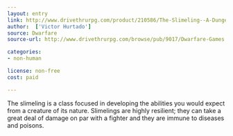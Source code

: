 ```yaml
---
layout: entry
link: http://www.drivethrurpg.com/product/210586/The-Slimeling--A-Dungeon-World-Playbook
author:  ['Victor Hurtado']
source: Dwarfare
source-url: http://www.drivethrurpg.com/browse/pub/9017/Dwarfare-Games

categories:
- non-human

license: non-free
cost: paid

---
```


The slimeling is a class focused in developing the abilities you would expect from a creature of its nature. Slimelings are highly resilient; they can take a great deal of damage on par with a fighter and they are immune to diseases and poisons.
